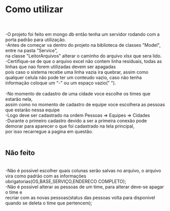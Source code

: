 <h1>Como utilizar</h1><br><br>
-O projeto foi feito em mongo db então tenha um servidor rodando com a porta padrão para utilização.
<br>
-Antes de começar va dentro do projeto na biblioteca de classes "Model", entre na pasta "Service",
<br>
na classe "LeitorArquivos" alterar o caminho do arquivo xlsx que sera lido.
<br>
-Certifique-se de que o arquivo excel não contem linha residuais, todas as linhas que nao forem utilizadas devem ser apagadas<br>
pois caso o sistema recebe uma linha vazia ira quebrar, assim como qualquer celula não pode ter um conteudo vazio, caso não tenha informação
coloque um "-" ou um espaço vazio(" ").
<br>
<br>
-No momento de cadastro de uma cidade voce escolhe os times que estarão nela,
<br>
assim como no momento de cadastro de equipe voce escolhera as pessoas que estarão nessa equipe
<br>
-Logo deve ser cadastrado na ordem Pessoas => Equipes => Cidades
<br>
-Durante o primeiro cadastro devido a ser a primeira conexão pode demorar para aparecer o que foi cadastrado na tela principal,<br>
por isso recarregue a pagina em questão.<br><br>

<h2>Não feito</h2>
<br>
-Não é possivel escolher quais colunas serão salvas no arquivo, o arquivo vira como padrão com as informações obrigatorias(OS,BASE,SERVIÇO,ENDERECO COMPLETO);
<br>
-Não é possivel alterar as pessoas de um time, para alterar deve-se apagar o time e 
<br>
recriar com as novas pessoas(status das pessoas volta para disponivel quando se deleta o time que pertencem);
